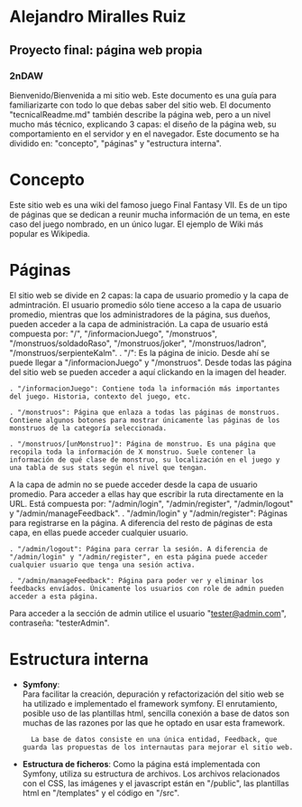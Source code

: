# Alejandro Miralles Ruiz
## Proyecto final: página web propia
### 2nDAW

Bienvenido/Bienvenida a mi sitio web. Este documento es una guía para familiarizarte con todo lo que debas saber del sitio web. El documento "tecnicalReadme.md" también describe la página web, pero a un nivel mucho más técnico, explicando 3 capas: el diseño de la página web, su comportamiento en el servidor y en el navegador.
Este documento se ha dividido en: "concepto", "páginas" y "estructura interna".


# Concepto

Este sitio web es una wiki del famoso juego Final Fantasy VII. Es de un tipo de páginas que se dedican a reunir mucha información de un tema, en este caso del juego nombrado, en un único lugar. El ejemplo de Wiki más popular es Wikipedia.



# Páginas
El sitio web se divide en 2 capas: la capa de usuario promedio y la capa de admintración. El usuario promedio sólo tiene acceso a la capa de usuario promedio, mientras que los administradores de la página, sus dueños, pueden acceder a la capa de administración. 
La capa de usuario está compuesta por: "/", "/informacionJuego", "/monstruos", "/monstruos/soldadoRaso", "/monstruos/joker", "/monstruos/ladron", "/monstruos/serpienteKalm". 
    . "/": Es la página de inicio. Desde ahí se puede llegar a "/informacionJuego" y "/monstruos". Desde todas las página del sitio web se pueden acceder a aquí clickando en la imagen del header. 

    . "/informacionJuego": Contiene toda la información más importantes del juego. Historia, contexto del juego, etc.

    . "/monstruos": Página que enlaza a todas las páginas de monstruos. Contiene algunos botones para mostrar únicamente las páginas de los monstruos de la categoría seleccionada.

    . "/monstruos/[unMonstruo]": Página de monstruo. Es una página que recopila toda la información de X monstruo. Suele contener la información de qué clase de monstruo, su localización en el juego y una tabla de sus stats según el nivel que tengan.

A la capa de admin no se puede acceder desde la capa de usuario promedio. Para acceder a ellas hay que escribir la ruta directamente en la URL. Está compuesta por: "/admin/login", "/admin/register", "/admin/logout" y "/admin/manageFeedback".
    . "/admin/login" y "/admin/register": Páginas para registrarse en la página. A diferencia del resto de páginas de esta capa, en ellas puede acceder cualquier usuario. 

    . "/admin/logout": Página para cerrar la sesión. A diferencia de "/admin/login" y "/admin/register", en esta página puede acceder cualquier usuario que tenga una sesión activa.

    . "/admin/manageFeedback": Página para poder ver y eliminar los feedbacks envíados. Únicamente los usuarios con role de admin pueden acceder a esta página.

Para acceder a la sección de admin utilice el usuario "tester@admin.com", contraseña: "testerAdmin".


# Estructura interna

- **Symfony**:  
        Para facilitar la creación, depuración y refactorización del sitio web se ha utilizado e implementado el framework symfony. El enrutamiento, posible uso de las plantillas html, sencilla conexión a base de datos son muchas de las razones por las que he optado en usar esta framework.
        
        La base de datos consiste en una única entidad, Feedback, que guarda las propuestas de los internautas para mejorar el sitio web.

- **Estructura de ficheros**:
        Como la página está implementada con Symfony, utiliza su estructura de archivos. Los archivos relacionados con el CSS, las imágenes y el javascript están en "/public", las plantillas html en "/templates" y el código en "/src".
